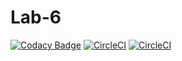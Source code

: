 # Lab-6

[![Codacy Badge](https://app.codacy.com/project/badge/Grade/055618b3d164490e8cf280dce08a3f18)](https://www.codacy.com/manual/Carlos96999/Lab-6/dashboard?utm_source=github.com&amp;utm_medium=referral&amp;utm_content=Carlos96999/Lab-6&amp;utm_campaign=Badge_Grade)
[![CircleCI](https://circleci.com/gh/Lab-6/Lab-6.svg?style=svg)](https://circleci.com/gh/Lab-6/Lab-6)
[![CircleCI](http://circleci-badges-max.herokuapp.com/img/github/Carlos96999/Lab-6?token=)](https://app.circleci.com/pipelines/github/Carlos96999/Lab-6)